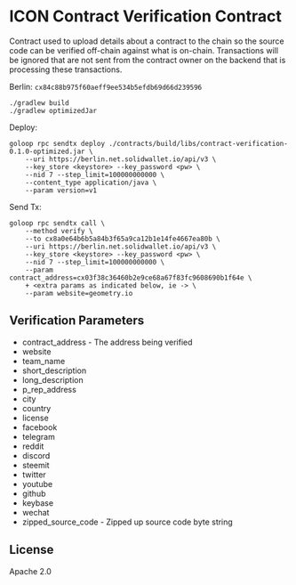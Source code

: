 # ICON Contract Verification Contract

Contract used to upload details about a contract to the chain so the source code can be
verified off-chain against what is on-chain. Transactions will be ignored that are not 
sent from the contract owner on the backend that is processing these transactions. 

Berlin: `cx84c88b975f60aeff9ee534b5efdb69d66d239596`

```shell
./gradlew build
./gradlew optimizedJar
```

Deploy:
```shell
goloop rpc sendtx deploy ./contracts/build/libs/contract-verification-0.1.0-optimized.jar \
    --uri https://berlin.net.solidwallet.io/api/v3 \
    --key_store <keystore> --key_password <pw> \
    --nid 7 --step_limit=100000000000 \
    --content_type application/java \
    --param version=v1
```

Send Tx:
```shell
goloop rpc sendtx call \
    --method verify \
    --to cx8a0e64b6b5a84b3f65a9ca12b1e14fe4667ea80b \
    --uri https://berlin.net.solidwallet.io/api/v3 \
    --key_store <keystore> --key_password <pw> \
    --nid 7 --step_limit=100000000000 \
    --param contract_address=cx03f38c36460b2e9ce68a67f83fc9608690b1f64e \
    + <extra params as indicated below, ie -> \
    --param website=geometry.io
```

## Verification Parameters 

- contract_address - The address being verified
- website
- team_name
- short_description
- long_description
- p_rep_address
- city
- country
- license
- facebook
- telegram
- reddit
- discord
- steemit
- twitter
- youtube
- github
- keybase
- wechat
- zipped_source_code - Zipped up source code byte string 


## License 

Apache 2.0
